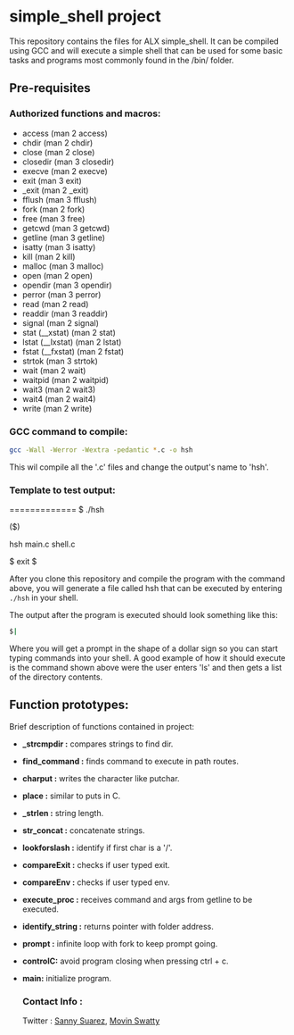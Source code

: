 # simple_shell project
This repository contains the files for ALX simple_shell. It can be compiled using GCC and will execute a simple shell that can be used for some basic tasks and programs most commonly found in the /bin/ folder.
## Pre-requisites
### Authorized functions and macros:
- access (man 2 access)
- chdir (man 2 chdir)
- close (man 2 close)
- closedir (man 3 closedir)
- execve (man 2 execve)
- exit (man 3 exit)
- _exit (man 2 _exit)
- fflush (man 3 fflush)
- fork (man 2 fork)
- free (man 3 free)
- getcwd (man 3 getcwd)
- getline (man 3 getline)
- isatty (man 3 isatty)
- kill (man 2 kill)
- malloc (man 3 malloc)
- open (man 2 open)
- opendir (man 3 opendir)
- perror (man 3 perror)
- read (man 2 read)
- readdir (man 3 readdir)
- signal (man 2 signal)
- stat (__xstat) (man 2 stat)
- lstat (__lxstat) (man 2 lstat)
- fstat (__fxstat) (man 2 fstat)
- strtok (man 3 strtok)
- wait (man 2 wait)
- waitpid (man 2 waitpid)
- wait3 (man 2 wait3)
- wait4 (man 2 wait4)
- write (man 2 write)

### GCC command to compile:
```bash
gcc -Wall -Werror -Wextra -pedantic *.c -o hsh
```
This wil compile all the '.c' files and change the output's name to 'hsh'.

### Template to test output:
============= $ ./hsh

($)

hsh main.c shell.c

$ exit $

After you clone this repository and compile the program with the command above, you will generate a file called hsh that can be executed by entering <code>./hsh</code> in your shell.

The output after the program is executed should look something like this:
```bash
$|
```
Where you will get a prompt in the shape of a dollar sign so you can start typing commands into your shell. A good example of how it should execute is the command shown above were the user enters 'ls' and then gets a list of the directory contents.

## Function prototypes:
Brief description of functions contained in project:
- **_strcmpdir :** compares strings to find dir.
- **find_command :** finds command to execute in path routes.
- **charput :** writes the character like putchar.
- **place :** similar to puts in C.
- **_strlen :** string length.
- **str_concat :** concatenate strings.
- **lookforslash :** identify if first char is a '/'.
- **compareExit :** checks if user typed exit.
- **compareEnv :** checks if user typed env.
- **execute_proc :** receives command and args from getline to be executed.
- **identify_string :** returns pointer with folder address.
- **prompt :** infinite loop with fork to keep prompt going.
- **controlC:** avoid program closing when pressing ctrl + c.
- **main:** initialize program.

  ### Contact Info :
  Twitter : [Sanny Suarez](https://twitter.com/itz_sanni), [Movin Swatty](https://twitter.com/swattymovin)
  
